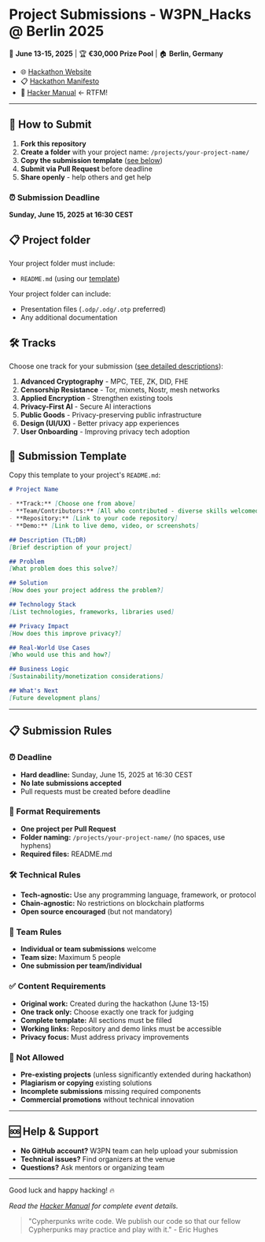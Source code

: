 # Project Submissions - W3PN_Hacks @ Berlin 2025

📅 **June 13-15, 2025** | 🏆 **€30,000 Prize Pool** | 🏠 **Berlin, Germany**

- 🌐 [Hackathon Website](https://hackathon.web3privacy.info/)
- 📋 [Hackathon Manifesto](https://hackathon.web3privacy.info/info)
- 📖 [Hacker Manual](https://github.com/web3privacy/hackathon-2025-berlin) ← RTFM!

---

## 🚀 How to Submit

1. **Fork this repository**
2. **Create a folder** with your project name: `/projects/your-project-name/`
3. **Copy the submission template** ([see below](#-submission-template))
4. **Submit via Pull Request** before deadline
5. **Share openly** - help others and get help

### ⏰ Submission Deadline
**Sunday, June 15, 2025 at 16:30 CEST**

## 📋 Project folder

Your project folder must include:
- `README.md` (using our [template](#-submission-template))

Your project folder can include:
- Presentation files (`.odp/.odg/.otp` preferred)
- Any additional documentation

## 🛠️ Tracks

Choose one track for your submission ([see detailed descriptions](https://github.com/web3privacy/hackathon-2025-berlin/blob/main/README.md#%EF%B8%8F-hackathon-tracks)):

1. **Advanced Cryptography** - MPC, TEE, ZK, DID, FHE
2. **Censorship Resistance** - Tor, mixnets, Nostr, mesh networks
3. **Applied Encryption** - Strengthen existing tools
4. **Privacy-First AI** - Secure AI interactions
5. **Public Goods** - Privacy-preserving public infrastructure
6. **Design (UI/UX)** - Better privacy app experiences
7. **User Onboarding** - Improving privacy tech adoption

## 📝 Submission Template

Copy this template to your project's `README.md`:

```markdown
# Project Name

- **Track:** [Choose one from above]
- **Team/Contributors:** [All who contributed - diverse skills welcomed]
- **Repository:** [Link to your code repository]
- **Demo:** [Link to live demo, video, or screenshots]

## Description (TL;DR)
[Brief description of your project]

## Problem
[What problem does this solve?]

## Solution
[How does your project address the problem?]

## Technology Stack
[List technologies, frameworks, libraries used]

## Privacy Impact
[How does this improve privacy?]

## Real-World Use Cases
[Who would use this and how?]

## Business Logic
[Sustainability/monetization considerations]

## What's Next
[Future development plans]
```

---

## 📋 Submission Rules

### ⏰ Deadline
- **Hard deadline:** Sunday, June 15, 2025 at 16:30 CEST
- **No late submissions accepted**
- Pull requests must be created before deadline

### 📁 Format Requirements
- **One project per Pull Request**
- **Folder naming:** `/projects/your-project-name/` (no spaces, use hyphens)
- **Required files:** README.md

### 🛠️ Technical Rules
- **Tech-agnostic:** Use any programming language, framework, or protocol
- **Chain-agnostic:** No restrictions on blockchain platforms
-	**Open source encouraged** (but not mandatory)

### 👥 Team Rules
- **Individual or team submissions** welcome
- **Team size:** Maximum 5 people
- **One submission per team/individual**

### ✅ Content Requirements
- **Original work:** Created during the hackathon (June 13-15)
- **One track only:** Choose exactly one track for judging
- **Complete template:** All sections must be filled
- **Working links:** Repository and demo links must be accessible
- **Privacy focus:** Must address privacy improvements

### 🚫 Not Allowed
- **Pre-existing projects** (unless significantly extended during hackathon)
- **Plagiarism or copying** existing solutions
- **Incomplete submissions** missing required components
- **Commercial promotions** without technical innovation

---

## 🆘 Help & Support
- **No GitHub account?** W3PN team can help upload your submission
- **Technical issues?** Find organizers at the venue
- **Questions?** Ask mentors or organizing team

---

Good luck and happy hacking! 🔥

*Read the [Hacker Manual](https://github.com/web3privacy/hackathon-2025-berlin/blob/main/README.md) for complete event details.*

> "Cypherpunks write code. We publish our code so that our fellow Cypherpunks may practice and play with it." - Eric Hughes
